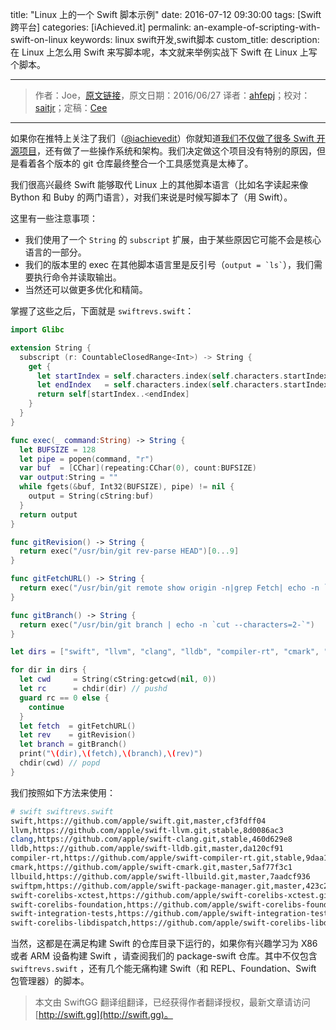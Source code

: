 title: "Linux 上的一个 Swift 脚本示例"
date: 2016-07-12 09:30:00
tags: [Swift 跨平台]
categories: [iAchieved.it]
permalink: an-example-of-scripting-with-swift-on-linux
keywords: linux swift开发,swift脚本
custom_title: 
description: 在 Linux 上怎么用 Swift 来写脚本呢，本文就来举例实战下 Swift 在 Linux 上写个脚本。

---
> 作者：Joe，[原文链接](http://dev.iachieved.it/iachievedit/an-example-of-scripting-with-swift-on-linux/?utm_source=rss&utm_medium=rss)，原文日期：2016/06/27
> 译者：[ahfepj](undefined)；校对：[saitjr](http://www.saitjr.com)；定稿：[Cee](https://github.com/Cee)
  ---







<!--此处开始正文-->

如果你在推特上关注了我们（[@iachievedit](https://twitter.com/iachievedit)）你就知道[我们不仅做了很多 Swift 开源项目](http://swift-arm.ddns.net/)，还有做了一些操作系统和架构。我们决定做这个项目没有特别的原因，但是看着各个版本的 git 仓库最终整合一个工具感觉真是太棒了。

我们很高兴最终 Swift 能够取代 Linux 上的其他脚本语言（比如名字读起来像 Bython 和 Buby 的两门语言），对我们来说是时候写脚本了（用 Swift）。

<!--more-->

这里有一些注意事项：

* 我们使用了一个 `String` 的 `subscript` 扩展，由于某些原因它可能不会是核心语言的一部分。
* 我们的版本里的 exec 在其他脚本语言里是反引号（`` output = `ls` ``），我们需要执行命令并读取输出。
* 当然还可以做更多优化和精简。

掌握了这些之后，下面就是 `swiftrevs.swift`：

```swift
import Glibc

extension String {
  subscript (r: CountableClosedRange<Int>) -> String {
    get {
      let startIndex = self.characters.index(self.characters.startIndex, offsetBy:r.lowerBound)
      let endIndex   = self.characters.index(self.characters.startIndex, offsetBy:r.upperBound)
      return self[startIndex..<endIndex]
    }
  }
}

func exec(_ command:String) -> String {
  let BUFSIZE = 128
  let pipe = popen(command, "r")
  var buf  = [CChar](repeating:CChar(0), count:BUFSIZE)
  var output:String = ""
  while fgets(&buf, Int32(BUFSIZE), pipe) != nil {
    output = String(cString:buf)
  }
  return output
}

func gitRevision() -> String {
  return exec("/usr/bin/git rev-parse HEAD")[0...9]
}

func gitFetchURL() -> String {
  return exec("/usr/bin/git remote show origin -n|grep Fetch| echo -n `cut --characters=14-`")
}

func gitBranch() -> String {
  return exec("/usr/bin/git branch | echo -n `cut --characters=2-`")
}

let dirs = ["swift", "llvm", "clang", "lldb", "compiler-rt", "cmark", "llbuild", "swiftpm", "swift-corelibs-xctest", "swift-corelibs-foundation", "swift-integration-tests", "swift-corelibs-libdispatch"]

for dir in dirs {
  let cwd     = String(cString:getcwd(nil, 0))
  let rc      = chdir(dir) // pushd
  guard rc == 0 else {
    continue
  }
  let fetch  = gitFetchURL()
  let rev    = gitRevision()
  let branch = gitBranch()
  print("\(dir),\(fetch),\(branch),\(rev)")
  chdir(cwd) // popd
}
```

我们按照如下方法来使用：

```bash
# swift swiftrevs.swift
swift,https://github.com/apple/swift.git,master,cf3fdff04
llvm,https://github.com/apple/swift-llvm.git,stable,8d0086ac3
clang,https://github.com/apple/swift-clang.git,stable,460d629e8
lldb,https://github.com/apple/swift-lldb.git,master,da120cf91
compiler-rt,https://github.com/apple/swift-compiler-rt.git,stable,9daa1b32c
cmark,https://github.com/apple/swift-cmark.git,master,5af77f3c1
llbuild,https://github.com/apple/swift-llbuild.git,master,7aadcf936
swiftpm,https://github.com/apple/swift-package-manager.git,master,423c2a1c8
swift-corelibs-xctest,https://github.com/apple/swift-corelibs-xctest.git,master,03905f564
swift-corelibs-foundation,https://github.com/apple/swift-corelibs-foundation.git,master,4c15543f8
swift-integration-tests,https://github.com/apple/swift-integration-tests.git,master,4eda8055a
swift-corelibs-libdispatch,https://github.com/apple/swift-corelibs-libdispatch.git,master,e922531c2
```

当然，这都是在满足构建 Swift 的仓库目录下运行的，如果你有兴趣学习为 X86 或者 ARM 设备构建 Swift ，请查阅我们的 package-swift 仓库。其中不仅包含 `swiftrevs.swift` ，还有几个能无痛构建 Swift（和 REPL、Foundation、Swift 包管理器）的脚本。
> 本文由 SwiftGG 翻译组翻译，已经获得作者翻译授权，最新文章请访问 [http://swift.gg](http://swift.gg)。